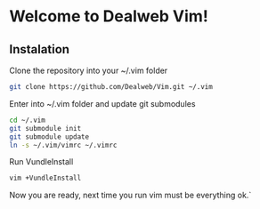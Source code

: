Welcome to Dealweb Vim!
=====================

Instalation
-------------

Clone the repository into your ~/.vim folder
```sh
git clone https://github.com/Dealweb/Vim.git ~/.vim
```
Enter into ~/.vim folder and update git submodules
```sh
cd ~/.vim
git submodule init
git submodule update
ln -s ~/.vim/vimrc ~/.vimrc
```
Run VundleInstall
```sh
vim +VundleInstall
```
Now you are ready, next time you run vim must be everything ok.`
